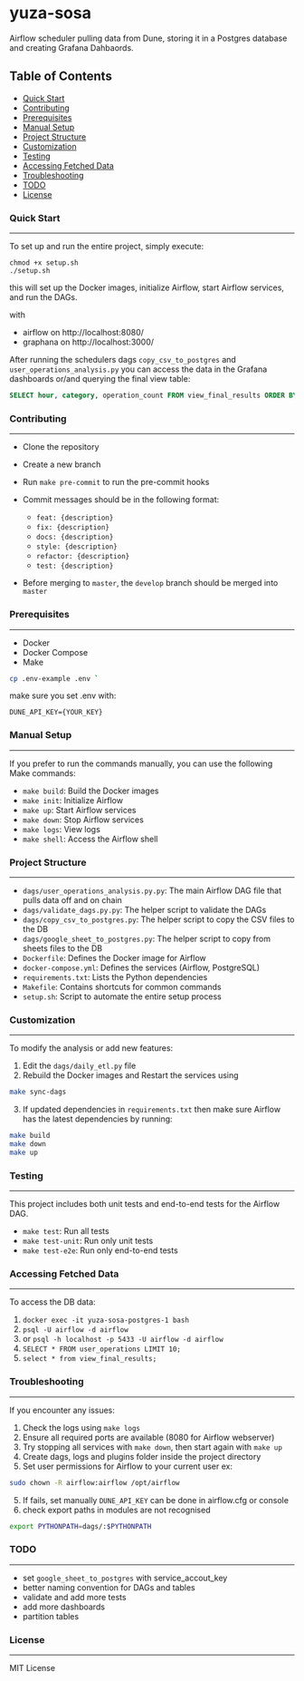 
# yuza-sosa

Airflow scheduler pulling data from Dune, storing it in a Postgres database and creating Grafana Dahbaords.


**Table of Contents**
-------------------
* [Quick Start](#quick-start)
* [Contributing](#contributing)
* [Prerequisites](#prerequisites)
* [Manual Setup](#manual-setup)
* [Project Structure](#project-structure)
* [Customization](#customization)
* [Testing](#testing)
* [Accessing Fetched Data](#accessing-fetched-data)
* [Troubleshooting](#troubleshooting)
* [TODO](#todo)
* [License](#license)


### Quick Start
-------------

To set up and run the entire project, simply execute:

```
chmod +x setup.sh
./setup.sh
```

this will set up the Docker images, initialize Airflow, start Airflow services, and run the DAGs.

with
- airflow on http://localhost:8080/
- graphana on http://localhost:3000/

After running the schedulers dags `copy_csv_to_postgres` and `user_operations_analysis.py` you can access the data in the Grafana dashboards or/and querying the final view table:
```sql
SELECT hour, category, operation_count FROM view_final_results ORDER BY hour;
```

### Contributing
---------------
* Clone the repository
* Create a new branch
* Run `make pre-commit` to run the pre-commit hooks
* Commit messages should be in the following format:
    * `feat: {description}`
    * `fix: {description}`
    * `docs: {description}`
    * `style: {description}`
    * `refactor: {description}`
    * `test: {description}`

* Before merging to `master`, the `develop` branch should be merged into `master`


### Prerequisites
---------------

* Docker
* Docker Compose
* Make

```bash
cp .env-example .env `
```

make sure you set .env with:
```
DUNE_API_KEY={YOUR_KEY}
```


### Manual Setup
-------------

If you prefer to run the commands manually, you can use the following Make commands:

* `make build`: Build the Docker images
* `make init`: Initialize Airflow
* `make up`: Start Airflow services
* `make down`: Stop Airflow services
* `make logs`: View logs
* `make shell`: Access the Airflow shell

### Project Structure
-----------------

* `dags/user_operations_analysis.py.py`: The main Airflow DAG file that pulls data off and on chain
* `dags/validate_dags.py.py`: The helper script to validate the DAGs
* `dags/copy_csv_to_postgres.py`: The helper script to copy the CSV files to the DB
* `dags/google_sheet_to_postgres.py`: The helper script to copy from sheets files to the DB
* `Dockerfile`: Defines the Docker image for Airflow
* `docker-compose.yml`: Defines the services (Airflow, PostgreSQL)
* `requirements.txt`: Lists the Python dependencies
* `Makefile`: Contains shortcuts for common commands
* `setup.sh`: Script to automate the entire setup process

### Customization
-------------

To modify the analysis or add new features:

1. Edit the `dags/daily_etl.py` file
2. Rebuild the Docker images and Restart the services using
```bash
make sync-dags
```
3. If updated dependencies in `requirements.txt` then make sure Airflow has the latest dependencies by running:
```bash
make build
make down
make up
```

### Testing
------

This project includes both unit tests and end-to-end tests for the Airflow DAG.

* `make test`: Run all tests
* `make test-unit`: Run only unit tests
* `make test-e2e`: Run only end-to-end tests

### Accessing Fetched Data
---------------------

To access the DB data:

1. `docker exec -it yuza-sosa-postgres-1 bash`
2. `psql -U airflow -d airflow`
3. or `psql -h localhost -p 5433 -U airflow -d airflow`
3. `SELECT * FROM user_operations LIMIT 10;`
4. `select * from view_final_results;`

### Troubleshooting
-----------------

If you encounter any issues:

1. Check the logs using `make logs`
2. Ensure all required ports are available (8080 for Airflow webserver)
3. Try stopping all services with `make down`, then start again with `make up`
4. Create dags, logs and plugins folder inside the project directory
5. Set user permissions for Airflow to your current user ex:
```bash
sudo chown -R airflow:airflow /opt/airflow
```
5. If fails, set manually `DUNE_API_KEY` can be done in airflow.cfg or console
6. check export paths in modules are not recognised
```bash
export PYTHONPATH=dags/:$PYTHONPATH
```

### TODO
------
- set `google_sheet_to_postgres` with service_accout_key
- better naming convention for DAGs and tables
- validate and add more tests
- add more dashboards
- partition tables


### License
-------

MIT License
